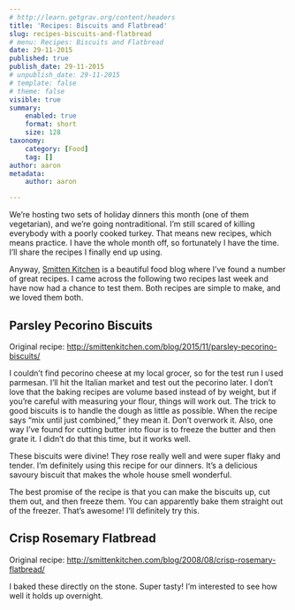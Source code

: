 ```yaml
---
# http://learn.getgrav.org/content/headers
title: 'Recipes: Biscuits and Flatbread'
slug: recipes-biscuits-and-flatbread
# menu: Recipes: Biscuits and Flatbread
date: 29-11-2015
published: true
publish_date: 29-11-2015
# unpublish_date: 29-11-2015
# template: false
# theme: false
visible: true
summary:
    enabled: true
    format: short
    size: 128
taxonomy:
    category: [Food]
    tag: []
author: aaron
metadata:
    author: aaron

---
```


We’re hosting two sets of holiday dinners this month (one of them vegetarian), and we’re going nontraditional. I’m still scared of killing everybody with a poorly cooked turkey. That means new recipes, which means practice. I have the whole month off, so fortunately I have the time. I’ll share the recipes I finally end up using.

Anyway, [Smitten Kitchen](http://smittenkitchen.com) is a beautiful food blog where I’ve found a number of great recipes. I came across the following two recipes last week and have now had a chance to test them. Both recipes are simple to make, and we loved them both.

## Parsley Pecorino Biscuits

Original recipe: <http://smittenkitchen.com/blog/2015/11/parsley-pecorino-biscuits/>

I couldn’t find pecorino cheese at my local grocer, so for the test run I used parmesan. I’ll hit the Italian market and test out the pecorino later. I don’t love that the baking recipes are volume based instead of by weight, but if you’re careful with measuring your flour, things will work out. The trick to good biscuits is to handle the dough as little as possible. When the recipe says “mix until just combined,” they mean it. Don’t overwork it. Also, one way I’ve found for cutting butter into flour is to freeze the butter and then grate it. I didn’t do that this time, but it works well.

These biscuits were divine! They rose really well and were super flaky and tender. I’m definitely using this recipe for our dinners. It’s a delicious savoury biscuit that makes the whole house smell wonderful.

The best promise of the recipe is that you can make the biscuits up, cut them out, and then freeze them. You can apparently bake them straight out of the freezer. That’s awesome! I’ll definitely try this.

## Crisp Rosemary Flatbread

Original recipe: <http://smittenkitchen.com/blog/2008/08/crisp-rosemary-flatbread/>

I baked these directly on the stone. Super tasty! I’m interested to see how well it holds up overnight.

